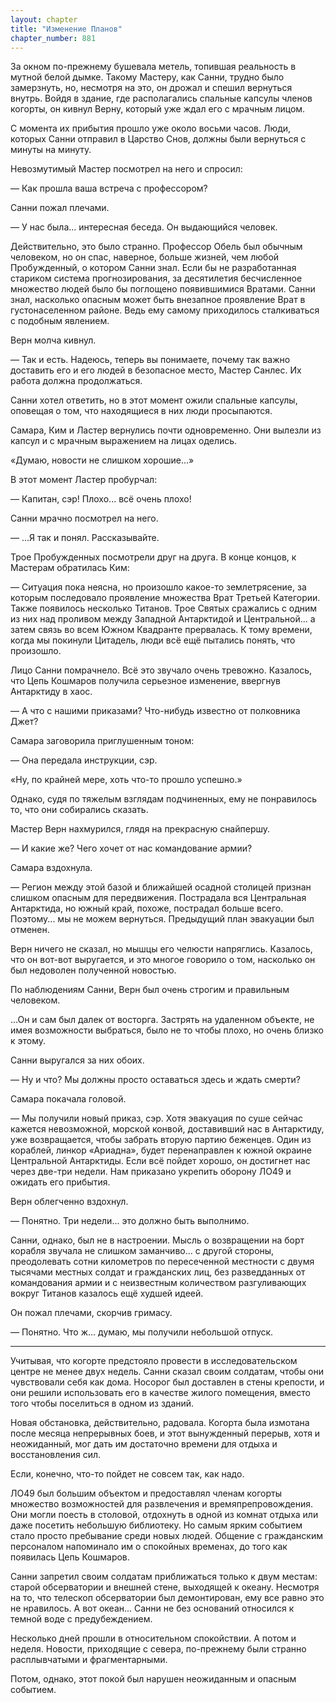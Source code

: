 ```yaml
---
layout: chapter
title: "Изменение Планов"
chapter_number: 881
---
```


За окном по-прежнему бушевала метель, топившая реальность в мутной белой дымке. Такому Мастеру, как Санни, трудно было замерзнуть, но, несмотря на это, он дрожал и спешил вернуться внутрь. Войдя в здание, где располагались спальные капсулы членов когорты, он кивнул Верну, который уже ждал его с мрачным лицом.

С момента их прибытия прошло уже около восьми часов. Люди, которых Санни отправил в Царство Снов, должны были вернуться с минуты на минуту.

Невозмутимый Мастер посмотрел на него и спросил:

— Как прошла ваша встреча с профессором?

Санни пожал плечами.

— У нас была... интересная беседа. Он выдающийся человек.

Действительно, это было странно. Профессор Обель был обычным человеком, но он спас, наверное, больше жизней, чем любой Пробужденный, о котором Санни знал. Если бы не разработанная стариком система прогнозирования, за десятилетия бесчисленное множество людей было бы поглощено появившимися Вратами. Санни знал, насколько опасным может быть внезапное проявление Врат в густонаселенном районе. Ведь ему самому приходилось сталкиваться с подобным явлением.

Верн молча кивнул.

— Так и есть. Надеюсь, теперь вы понимаете, почему так важно доставить его и его людей в безопасное место, Мастер Санлес. Их работа должна продолжаться.

Санни хотел ответить, но в этот момент ожили спальные капсулы, оповещая о том, что находящиеся в них люди просыпаются.

Самара, Ким и Ластер вернулись почти одновременно. Они вылезли из капсул и с мрачным выражением на лицах оделись.

«Думаю, новости не слишком хорошие...»

В этот момент Ластер пробурчал:

— Капитан, сэр! Плохо... всё очень плохо!

Санни мрачно посмотрел на него.

— ...Я так и понял. Рассказывайте.

Трое Пробужденных посмотрели друг на друга. В конце концов, к Мастерам обратилась Ким:

— Ситуация пока неясна, но произошло какое-то землетрясение, за которым последовало проявление множества Врат Третьей Категории. Также появилось несколько Титанов. Трое Святых сражались с одним из них над проливом между Западной Антарктидой и Центральной... а затем связь во всем Южном Квадранте прервалась. К тому времени, когда мы покинули Цитадель, люди всё ещё пытались понять, что произошло.

Лицо Санни помрачнело. Всё это звучало очень тревожно. Казалось, что Цепь Кошмаров получила серьезное изменение, ввергнув Антарктиду в хаос.

— А что с нашими приказами? Что-нибудь известно от полковника Джет?

Самара заговорила приглушенным тоном:

— Она передала инструкции, сэр.

«Ну, по крайней мере, хоть что-то прошло успешно.»

Однако, судя по тяжелым взглядам подчиненных, ему не понравилось то, что они собирались сказать.

Мастер Верн нахмурился, глядя на прекрасную снайпершу.

— И какие же? Чего хочет от нас командование армии?

Самара вздохнула.

— Регион между этой базой и ближайшей осадной столицей признан слишком опасным для передвижения. Пострадала вся Центральная Антарктида, но южный край, похоже, пострадал больше всего. Поэтому... мы не можем вернуться. Предыдущий план эвакуации был отменен.

Верн ничего не сказал, но мышцы его челюсти напряглись. Казалось, что он вот-вот выругается, и это многое говорило о том, насколько он был недоволен полученной новостью.

По наблюдениям Санни, Верн был очень строгим и правильным человеком.

...Он и сам был далек от восторга. Застрять на удаленном объекте, не имея возможности выбраться, было не то чтобы плохо, но очень близко к этому.

Санни выругался за них обоих.

— Ну и что? Мы должны просто оставаться здесь и ждать смерти?

Самара покачала головой.

— Мы получили новый приказ, сэр. Хотя эвакуация по суше сейчас кажется невозможной, морской конвой, доставивший нас в Антарктиду, уже возвращается, чтобы забрать вторую партию беженцев. Один из кораблей, линкор «Ариадна», будет перенаправлен к южной окраине Центральной Антарктиды. Если всё пойдет хорошо, он достигнет нас через две-три недели. Нам приказано укрепить оборону ЛО49 и ожидать его прибытия.

Верн облегченно вздохнул.

— Понятно. Три недели... это должно быть выполнимо.

Санни, однако, был не в настроении. Мысль о возвращении на борт корабля звучала не слишком заманчиво... с другой стороны, преодолевать сотни километров по пересеченной местности с двумя тысячами местных солдат и гражданских лиц, без разведданных от командования армии и с неизвестным количеством разгуливающих вокруг Титанов казалось ещё худшей идеей.

Он пожал плечами, скорчив гримасу.

— Понятно. Что ж... думаю, мы получили небольшой отпуск.

***

Учитывая, что когорте предстояло провести в исследовательском центре не менее двух недель. Санни сказал своим солдатам, чтобы они чувствовали себя как дома. Носорог был доставлен в стены крепости, и они решили использовать его в качестве жилого помещения, вместо того чтобы поселиться в одном из зданий.

Новая обстановка, действительно, радовала. Когорта была измотана после месяца непрерывных боев, и этот вынужденный перерыв, хотя и неожиданный, мог дать им достаточно времени для отдыха и восстановления сил.

Если, конечно, что-то пойдет не совсем так, как надо.

ЛО49 был большим объектом и предоставлял членам когорты множество возможностей для развлечения и времяпрепровождения. Они могли поесть в столовой, отдохнуть в одной из комнат отдыха или даже посетить небольшую библиотеку. Но самым ярким событием стало просто пребывание среди новых людей. Общение с гражданским персоналом напоминало им о спокойных временах, до того как появилась Цепь Кошмаров.

Санни запретил своим солдатам приближаться только к двум местам: старой обсерватории и внешней стене, выходящей к океану. Несмотря на то, что телескоп обсерватории был демонтирован, ему все равно это не нравилось. А вот океан... Санни не без оснований относился к темной воде с предубеждением.

Несколько дней прошли в относительном спокойствии. А потом и неделя. Новости, приходящие с севера, по-прежнему были странно расплывчатыми и фрагментарными.

Потом, однако, этот покой был нарушен неожиданным и опасным событием.